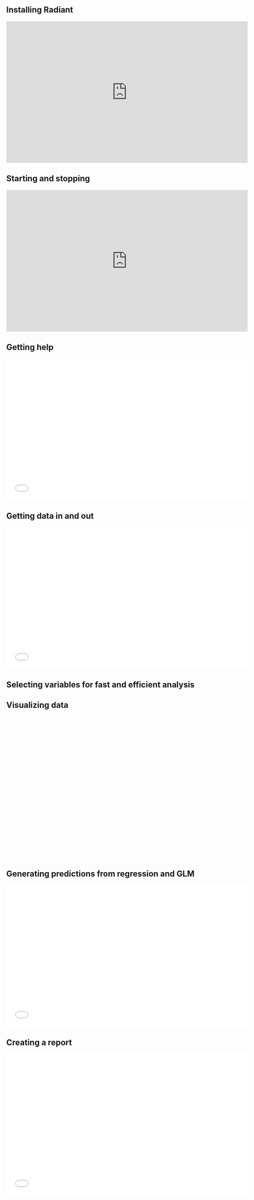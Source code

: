 ## Installing Radiant

<iframe width="640" height="375" src="https://www.youtube.com/embed/NEPSFiHH_dw" frameborder="0" allowfullscreen></iframe>

## Starting and stopping

<iframe width="640" height="375" src="https://www.youtube.com/embed/jqtip-kL3bc" frameborder="0" allowfullscreen></iframe>

## Getting help

<iframe width="640" height="375" src="//www.youtube.com/embed/LFlCwapzAF0" frameborder="0" allowfullscreen></iframe>

## Getting data in and out

<iframe width="640" height="375" src="//www.youtube.com/embed/6AE1Wa74cJI" frameborder="0" allowfullscreen></iframe>

## Selecting variables for fast and efficient analysis


## Visualizing data

<iframe width="640" height="375" src="" frameborder="0" allowfullscreen></iframe>

## Generating predictions from regression and GLM

<iframe width="640" height="375" src="//www.youtube.com/embed/Xp1REGAewGU" frameborder="0" allowfullscreen></iframe>

## Creating a report

<iframe width="640" height="375" src="//www.youtube.com/embed/T_NQPfrWN-g" frameborder="0" allowfullscreen></iframe>

<!--

## View data in table form
## Visualize data
## Explore data
## Transform data
-->
